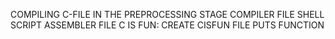 COMPILING C-FILE IN THE PREPROCESSING STAGE
COMPILER FILE SHELL SCRIPT
ASSEMBLER FILE
C IS FUN: CREATE CISFUN FILE
PUTS FUNCTION
